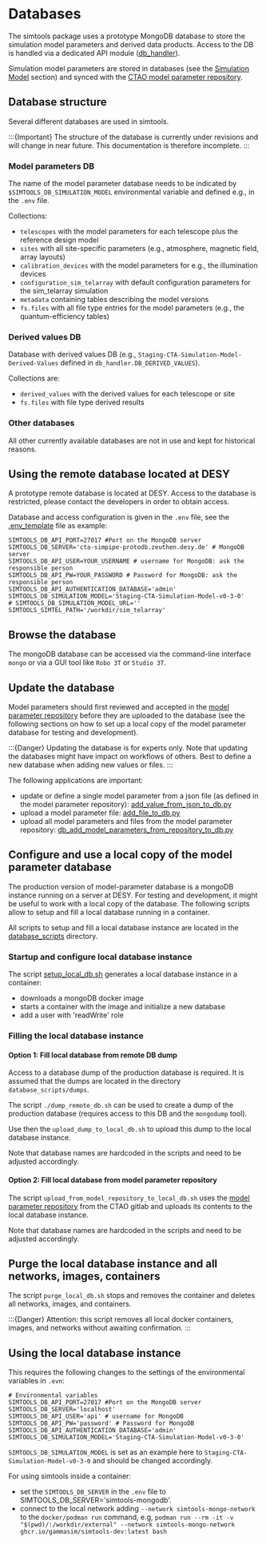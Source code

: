 # Databases

The simtools package uses a prototype MongoDB database to store the simulation model parameters and derived data products.
Access to the DB is handled via a dedicated API module ([db_handler](#dbhandler)).

Simulation model parameters are stored in databases (see the [Simulation Model](model_parameters.md#simulation-model) section) and synced with the [CTAO model parameter repository](https://gitlab.cta-observatory.org/cta-science/simulations/simulation-model/model_parameters).

## Database structure

Several different databases are used in simtools.

:::{Important}
The structure of the database is currently under revisions and will change in near future.
This documentation is therefore incomplete.
:::

### Model parameters DB

The name of the model parameter database needs to be indicated by `$SIMTOOLS_DB_SIMULATION_MODEL` environmental variable and defined e.g., in the `.env` file.

Collections:

* `telescopes` with the model parameters for each telescope plus the reference design model
* `sites` with all site-specific parameters (e.g., atmosphere, magnetic field, array layouts)
* `calibration_devices` with the model parameters for e.g., the illumination devices
* `configuration_sim_telarray` with default configuration parameters for the sim_telarray simulation
* `metadata` containing tables describing the model versions
* `fs.files` with all file type entries for the model parameters (e.g., the quantum-efficiency tables)

### Derived values DB

Database with derived values DB (e.g., `Staging-CTA-Simulation-Model-Derived-Values` defined in `db_handler.DB_DERIVED_VALUES`).

Collections are:

* `derived_values` with the derived values for each telescope or site
* `fs.files` with file type derived results

### Other databases

All other currently available databases are not in use and kept for historical reasons.

## Using the remote database located at DESY

A prototype remote database is located at DESY. Access to the database is restricted, please contact the developers in order to obtain access.

Database and access configuration is given in the `.env` file, see the [.env_template](../../.env_template) file as example:

```console
SIMTOOLS_DB_API_PORT=27017 #Port on the MongoDB server
SIMTOOLS_DB_SERVER='cta-simpipe-protodb.zeuthen.desy.de' # MongoDB server
SIMTOOLS_DB_API_USER=YOUR_USERNAME # username for MongoDB: ask the responsible person
SIMTOOLS_DB_API_PW=YOUR_PASSWORD # Password for MongoDB: ask the responsible person
SIMTOOLS_DB_API_AUTHENTICATION_DATABASE='admin'
SIMTOOLS_DB_SIMULATION_MODEL='Staging-CTA-Simulation-Model-v0-3-0'
# SIMTOOLS_DB_SIMULATION_MODEL_URL=''
SIMTOOLS_SIMTEL_PATH='/workdir/sim_telarray'
```

## Browse the database

The mongoDB database can be accessed via the command-line interface `mongo` or via a GUI tool like `Robo 3T` or `Studio 3T`.

## Update the database

Model parameters should first reviewed and accepted in the [model parameter repository](https://gitlab.cta-observatory.org/cta-science/simulations/simulation-model/model_parameters) before they are uploaded to the database (see the following sections on how to set up a local copy of the model parameter database for testing and development).

:::{Danger}
Updating the database is for experts only.
Note that updating the databases might have impact on workflows of others.
Best to define a new database when adding new values or files.
:::

The following applications are important:

* update or define a single model parameter from a json file (as defined in the model parameter repository): [add_value_from_json_to_db.py](add_value_from_json_to_db)
* upload a model parameter file: [add_file_to_db.py](add_file_to_db)
* upload all model parameters and files from the model parameter repository: [db_add_model_parameters_from_repository_to_db.py](db_add_model_parameters_from_repository_to_db)

## Configure and use a local copy of the model parameter database

The production version of model-parameter database is a mongoDB instance running on a server at DESY.
For testing and development, it might be useful to work with a local copy of the database.
The following scripts allow to setup and fill a local database running in a container.

All scripts to setup and fill a local database instance are located in the [database_scripts](../../database_scripts/) directory.

### Startup and configure local database instance

The script [setup_local_db.sh](../../database_scripts/setup_local_db.sh) generates a local database instance in a container:

* downloads a mongoDB docker image
* starts a container with the image and initialize a new database
* add a user with 'readWrite' role

### Filling the local database instance

#### Option 1: Fill local database from remote DB dump

Access to a database dump of the production database is required. It is assumed that the dumps
are located in the directory `database_scripts/dumps`.

The script `./dump_remote_db.sh` can be used to create a dump of the production database (requires access to this DB and the `mongodump` tool).

Use then the `upload_dump_to_local_db.sh` to upload this dump to the local database instance.

Note that database names are hardcoded in the scripts and need to be adjusted accordingly.

#### Option 2: Fill local database from model parameter repository

The script `upload_from_model_repository_to_local_db.sh` uses the [model parameter repository](https://gitlab.cta-observatory.org/cta-science/simulations/simulation-model/model_parameters) from the CTAO gitlab and
uploads its contents to the local database instance.

Note that database names are hardcoded in the scripts and need to be adjusted accordingly.

## Purge the local database instance and all networks, images, containers

The script `purge_local_db.sh` stops and removes the container and deletes all networks, images, and containers.

:::{Danger}
Attention: this script removes all local docker containers, images, and networks without awaiting confirmation.
:::

## Using the local database instance

This requires the following changes to the settings of the environmental variables in `.evn`:

```console
# Environmental variables
SIMTOOLS_DB_API_PORT=27017 #Port on the MongoDB server
SIMTOOLS_DB_SERVER='localhost'
SIMTOOLS_DB_API_USER='api' # username for MongoDB
SIMTOOLS_DB_API_PW='password' # Password for MongoDB
SIMTOOLS_DB_API_AUTHENTICATION_DATABASE='admin'
SIMTOOLS_DB_SIMULATION_MODEL='Staging-CTA-Simulation-Model-v0-3-0'
```

`SIMTOOLS_DB_SIMULATION_MODEL` is set as an example here to `Staging-CTA-Simulation-Model-v0-3-0` and should be changed accordingly.

For using simtools inside a container:

* set the `SIMTOOLS_DB_SERVER` in the `.env` file to SIMTOOLS_DB_SERVER='simtools-mongodb'.
* connect to the local network adding `--network simtools-mongo-network` to the `docker/podman run` command, e.g, `podman run --rm -it -v "$(pwd)/:/workdir/external" --network simtools-mongo-network ghcr.io/gammasim/simtools-dev:latest bash`
